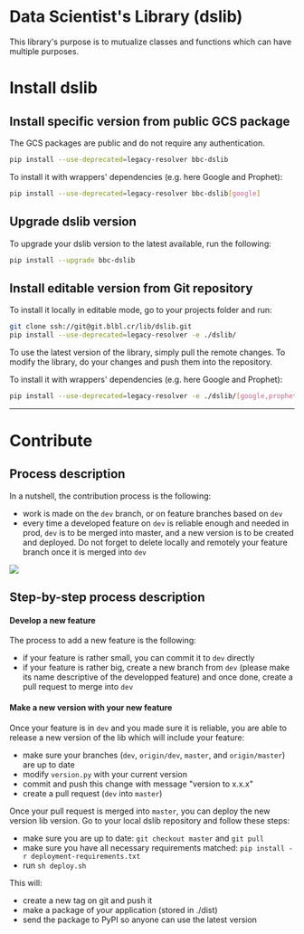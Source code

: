 # Data Scientist's Library (dslib)

This library's purpose is to mutualize classes and functions which can have multiple purposes.


# Install dslib

## Install specific version from public GCS package 

The GCS packages are public and do not require any authentication. 

```bash
pip install --use-deprecated=legacy-resolver bbc-dslib
```

To install it with wrappers' dependencies (e.g. here Google and Prophet):

```bash
pip install --use-deprecated=legacy-resolver bbc-dslib[google]
```

## Upgrade dslib version

To upgrade your dslib version to the latest available, run the following:

```bash
pip install --upgrade bbc-dslib
```


## Install editable version from Git repository

To install it locally in editable mode, go to your projects folder and run:

```bash
git clone ssh://git@git.blbl.cr/lib/dslib.git
pip install --use-deprecated=legacy-resolver -e ./dslib/
```

To use the latest version of the library, simply pull the remote changes. To modify the library, do your changes and 
push them into the repository.

To install it with wrappers' dependencies (e.g. here Google and Prophet):

```bash
pip install --use-deprecated=legacy-resolver -e ./dslib/[google,prophet]
```

---

# Contribute

## Process description

In a nutshell, the contribution process is the following:

- work is made on the `dev` branch, or on feature branches based on `dev`
- every time a developed feature on `dev` is reliable enough and needed in prod, `dev` is to be merged into master, and 
    a new version is to be created and deployed. Do not forget to delete locally and remotely your feature branch once 
    it is merged into `dev`

![](img/git_flow.png)


## Step-by-step process description

#### Develop a new feature

The process to add a new feature is the following:

- if your feature is rather small, you can commit it to `dev` directly
- if your feature is rather big, create a new branch from `dev` (please make its name descriptive of the developped 
feature) and once done, create a pull request to merge into `dev`

#### Make a new version with your new feature

Once your feature is in `dev` and you made sure it is reliable, you are able to release a new version of the lib which
will include your feature:

- make sure your branches (`dev`, `origin/dev`, `master`, and `origin/master`) are up to date
- modify `version.py` with your current version
- commit and push this change with message "version to x.x.x"
- create a pull request (`dev` into `master`)

Once your pull request is merged into `master`, you can deploy the new version lib version. Go to your local dslib 
repository and follow these steps:

- make sure you are up to date: `git checkout master` and `git pull`
- make sure you have all necessary requirements matched: `pip install -r deployment-requirements.txt`
- run `sh deploy.sh`

This will:
- create a new tag on git and push it
- make a package of your application (stored in ./dist)
- send the package to PyPI so anyone can use the latest version
